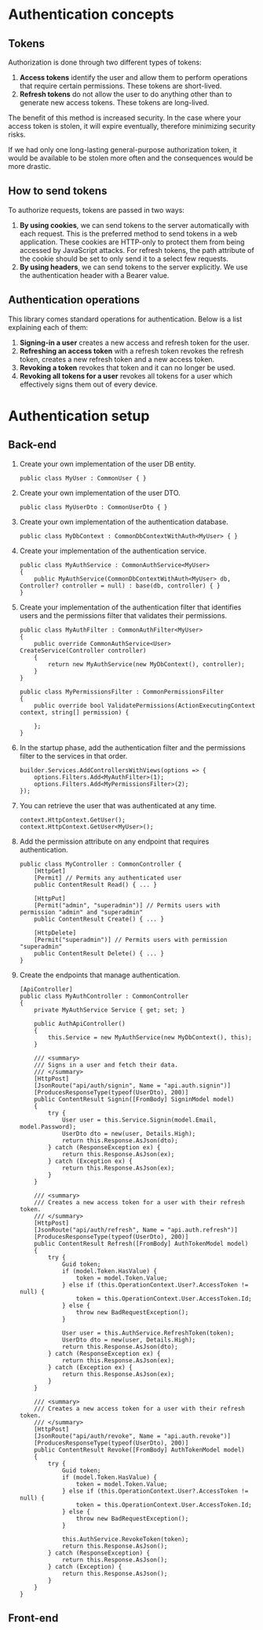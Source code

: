 ﻿# Authentication concepts

## Tokens
Authorization is done through two different types of tokens:

1. **Access tokens** identify the user and allow them to perform operations that require certain permissions. These tokens are short-lived.
2. **Refresh tokens** do not allow the user to do anything other than to generate new access tokens. These tokens are long-lived.

The benefit of this method is increased security. In the case where your access token is stolen, it will expire eventually, therefore minimizing security risks.

If we had only one long-lasting general-purpose authorization token, it would be available to be stolen more often and the consequences would be more drastic.

## How to send tokens
To authorize requests, tokens are passed in two ways:

1. **By using cookies**, we can send tokens to the server automatically with each request. This is the preferred method to send tokens
in a web application. These cookies are HTTP-only to protect them from being accessed by JavaScript attacks. For refresh tokens, the 
path attribute of the cookie should be set to only send it to a select few requests.
2. **By using headers**, we can send tokens to the server explicitly. We use the authentication header with a Bearer value.

## Authentication operations
This library comes standard operations for authentication. Below is a list explaining each of them:

1. **Signing-in a user** creates a new access and refresh token for the user.
2. **Refreshing an access token** with a refresh token revokes the refresh token, creates a new refresh token and a new access token.
3. **Revoking a token** revokes that token and it can no longer be used.
4. **Revoking all tokens for a user** revokes all tokens for a user which effectively signs them out of every device.

# Authentication setup

## Back-end

1. Create your own implementation of the user DB entity.
	```
	public class MyUser : CommonUser { }
	```
1. Create your own implementation of the user DTO.
	```
	public class MyUserDto : CommonUserDto { }
	```
2. Create your own implementation of the authentication database.
	```
	public class MyDbContext : CommonDbContextWithAuth<MyUser> { }
	```
3. Create your implementation of the authentication service.
	```
	public class MyAuthService : CommonAuthService<MyUser>
    {
        public MyAuthService(CommonDbContextWithAuth<MyUser> db, Controller? controller = null) : base(db, controller) { }
    }
	```
4. Create your implementation of the authentication filter that identifies users and the permissions filter that validates their permissions.
	```
	public class MyAuthFilter : CommonAuthFilter<MyUser>
    {
        public override CommonAuthService<User> CreateService(Controller controller)
        {
            return new MyAuthService(new MyDbContext(), controller);
        }
    }

	public class MyPermissionsFilter : CommonPermissionsFilter
    {   
        public override bool ValidatePermissions(ActionExecutingContext context, string[] permission) {
            
        };
    }
	```
5. In the startup phase, add the authentication filter and the permissions filter to the services in that order.
 	```
	builder.Services.AddControllersWithViews(options => {
        options.Filters.Add<MyAuthFilter>(1);
        options.Filters.Add<MyPermissionsFilter>(2);
    });
	```
6. You can retrieve the user that was authenticated at any time.
    ```
	context.HttpContext.GetUser();
    context.HttpContext.GetUser<MyUser>();
	```
7. Add the permission attribute on any endpoint that requires authentication.
    ```
    public class MyController : CommonController {
        [HttpGet]
        [Permit] // Permits any authenticated user
        public ContentResult Read() { ... }
        
        [HttpPut]
        [Permit("admin", "superadmin")] // Permits users with permission "admin" and "superadmin"
        public ContentResult Create() { ... }

        [HttpDelete]
        [Permit("superadmin")] // Permits users with permission "superadmin"
        public ContentResult Delete() { ... }
    }
	```
8. Create the endpoints that manage authentication. 
    ```
    [ApiController]
    public class MyAuthController : CommonController
    {
        private MyAuthService Service { get; set; }

        public AuthApiController()
        {
            this.Service = new MyAuthService(new MyDbContext(), this);
        }

        /// <summary>
        /// Signs in a user and fetch their data.
        /// </summary>
        [HttpPost]
        [JsonRoute("api/auth/signin", Name = "api.auth.signin")]
        [ProducesResponseType(typeof(UserDto), 200)]
        public ContentResult Signin([FromBody] SigninModel model)
        {
            try {
                User user = this.Service.Signin(model.Email, model.Password);
                UserDto dto = new(user, Details.High);
                return this.Response.AsJson(dto);
            } catch (ResponseException ex) {
                return this.Response.AsJson(ex);
            } catch (Exception ex) {
                return this.Response.AsJson(ex);
            }
        }

        /// <summary>
        /// Creates a new access token for a user with their refresh token.
        /// </summary>
        [HttpPost]
        [JsonRoute("api/auth/refresh", Name = "api.auth.refresh")]
        [ProducesResponseType(typeof(UserDto), 200)]
        public ContentResult Refresh([FromBody] AuthTokenModel model)
        {
            try {
                Guid token;
                if (model.Token.HasValue) {
                    token = model.Token.Value;
                } else if (this.OperationContext.User?.AccessToken != null) {
                    token = this.OperationContext.User.AccessToken.Id;
                } else {
                    throw new BadRequestException();
                }

                User user = this.AuthService.RefreshToken(token);
                UserDto dto = new(user, Details.High);
                return this.Response.AsJson(dto);
            } catch (ResponseException ex) {
                return this.Response.AsJson(ex);
            } catch (Exception ex) {
                return this.Response.AsJson(ex);
            }
        }

        /// <summary>
        /// Creates a new access token for a user with their refresh token.
        /// </summary>
        [HttpPost]
        [JsonRoute("api/auth/revoke", Name = "api.auth.revoke")]
        [ProducesResponseType(typeof(UserDto), 200)]
        public ContentResult Revoke([FromBody] AuthTokenModel model)
        {
            try {
                Guid token;
                if (model.Token.HasValue) {
                    token = model.Token.Value;
                } else if (this.OperationContext.User?.AccessToken != null) {
                    token = this.OperationContext.User.AccessToken.Id;
                } else {
                    throw new BadRequestException();
                }

                this.AuthService.RevokeToken(token);
                return this.Response.AsJson();
            } catch (ResponseException) {
                return this.Response.AsJson();
            } catch (Exception) {
                return this.Response.AsJson();
            }
        }
    }
    ```

## Front-end